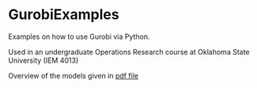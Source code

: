 # GurobiExamples
Examples on how to use Gurobi via Python. 

Used in an undergraduate Operations Research course at Oklahoma State University (IEM 4013)

Overview of the models given in [pdf file](https://github.com/AustinLBuchanan/GurobiExamples/blob/main/Gurobi%20examples.pdf)
